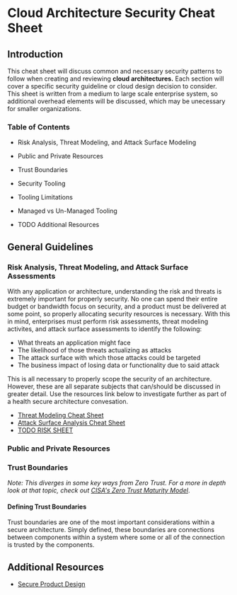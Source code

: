 # Cloud Architecture Security Cheat Sheet

## Introduction

This cheat sheet will discuss common and necessary security patterns to follow when creating and reviewing **cloud architectures.** Each section will cover a specific security guideline or cloud design decision to consider. This sheet is written from a medium to large scale enterprise system, so additional overhead elements will be discussed, which may be unecessary for smaller organizations.


### Table of Contents
- Risk Analysis, Threat Modeling, and Attack Surface Modeling
- Public and Private Resources
- Trust Boundaries
- Security Tooling
- Tooling Limitations
- Managed vs Un-Managed Tooling

- TODO Additional Resources


## General Guidelines

### Risk Analysis, Threat Modeling, and Attack Surface Assessments

With any application or architecture, understanding the risk and threats is extremely important for properly security. No one can spend their entire budget or bandwidth focus on security, and a product must be delivered at some point, so properly allocating security resources is necessary.
With this in mind, enterprises must perform risk assessments, threat modeling activites, and attack surface assessments to identify the following:

- What threats an application might face
- The likelihood of those threats actualizing as attacks
- The attack surface with which those attacks could be targeted
- The business impact of losing data or functionality due to said attack

This is all necessary to properly scope the security of an architecture. However, these are all separate subjects that can/should be discussed in greater detail. Use the resources link below to investigate further as part of a health secure architecture convesation.

- [Threat Modeling Cheat Sheet](https://cheatsheetseries.owasp.org/cheatsheets/Threat_Modeling_Cheat_Sheet.html)
- [Attack Surface Analysis Cheat Sheet](https://cheatsheetseries.owasp.org/cheatsheets/Attack_Surface_Analysis_Cheat_Sheet.html)
- [TODO RISK SHEET]()


### Public and Private Resources



### Trust Boundaries

*Note: This diverges in some key ways from Zero Trust. For a more in depth look at that topic, check out [CISA's Zero Trust Maturity Model](https://www.cisa.gov/sites/default/files/2023-04/zero_trust_maturity_model_v2_508.pdf)*.

#### Defining Trust Boundaries
Trust boundaries are one of the most important considerations within a secure architecture. Simply defined, these boundaries are connections between components within a system where some or all of the connection is trusted by the components. 



## Additional Resources
- [Secure Product Design](https://cheatsheetseries.owasp.org/cheatsheets/Secure_Product_Design_Cheat_Sheet.html)
